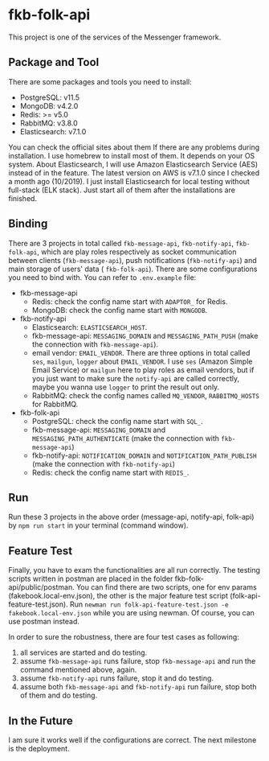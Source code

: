 # fkb-folk-api

This project is one of the services of the Messenger framework.

## Package and Tool
There are some packages and tools you need to install:
  * PostgreSQL: v11.5
  * MongoDB: v4.2.0
  * Redis: >= v5.0
  * RabbitMQ: v3.8.0
  * Elasticsearch: v7.1.0
 
You can check the official sites about them If there are any problems during installation. I use homebrew to install most of them. It depends on your OS system.
About Elasticsearch, I will use Amazon Elasticsearch Service (AES) instead of in the feature. The latest version on AWS is v7.1.0 since I checked a month ago (10/2019). I just install Elasticsearch for local testing without full-stack (ELK stack).
Just start all of them after the installations are finished.

## Binding
There are 3 projects in total called `fkb-message-api`, `fkb-notify-api`, `fkb-folk-api`, which are play roles respectively as socket communication between clients (`fkb-message-api`), push notifications (`fkb-notify-api`) and main storage of users' data ( `fkb-folk-api`). There are some configurations you need to bind with. You can refer to `.env.example` file:
  * fkb-message-api
    * Redis: check the config name start with `ADAPTOR_` for Redis.
    * MongoDB: check the config name start with `MONGODB`.
  * fkb-notify-api
    * Elasticsearch: `ELASTICSEARCH_HOST`.
    * fkb-message-api: `MESSAGING_DOMAIN` and `MESSAGING_PATH_PUSH` (make the connection with `fkb-message-api`).
    * email vendor: `EMAIL_VENDOR`. There are three options in total called `ses`, `mailgun`, `logger` about  `EMAIL_VENDOR`. I use `ses` (Amazon Simple Email Service) or `mailgun` here to play roles as email vendors, but if you just want to make sure the `notify-api` are called correctly, maybe you wanna use `logger` to print the result out only.
    * RabbitMQ: check the config names called `MQ_VENDOR`, `RABBITMQ_HOSTS` for RabbitMQ.
  * fkb-folk-api
    * PostgreSQL: check the config name start with `SQL_`.
    * fkb-message-api: `MESSAGING_DOMAIN` and `MESSAGING_PATH_AUTHENTICATE` (make the connection with `fkb-message-api`)
    * fkb-notify-api: `NOTIFICATION_DOMAIN` and `NOTIFICATION_PATH_PUBLISH` (make the connection with `fkb-notify-api`)
    * Redis: check the config name start with `REDIS_`.

## Run
Run these 3 projects in the above order (message-api, notify-api, folk-api) by `npm run start` in your terminal (command window).

## Feature Test
Finally, you have to exam the functionalities are all run correctly. The testing scripts written in postman are placed in the folder fkb-folk-api/public/postman. You can find there are two scripts, one for env params (fakebook.local-env.json), the other is the major feature test script (folk-api-feature-test.json). Run `newman run folk-api-feature-test.json -e fakebook.local-env.json` while you are using newman. Of course, you can use postman instead.

In order to sure the robustness, there are four test cases as following:

1. all services are started and do testing.
2. assume `fkb-message-api` runs failure, stop `fkb-message-api` and run the command mentioned above, again.
3.  assume `fkb-notify-api` runs failure, stop it and do testing.
4. assume both `fkb-message-api` and `fkb-notify-api` run failure, stop both of them and do testing.

## In the Future
I am sure it works well if the configurations are correct. The next milestone is the deployment.